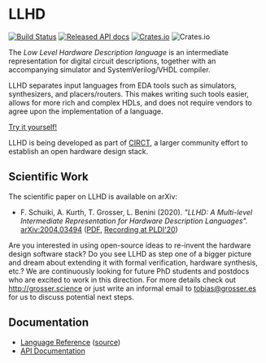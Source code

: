 # LLHD

[![Build Status](https://travis-ci.org/fabianschuiki/llhd.svg?branch=master)](https://travis-ci.org/fabianschuiki/llhd)
[![Released API docs](https://docs.rs/llhd/badge.svg)](https://docs.rs/llhd)
[![Crates.io](https://img.shields.io/crates/v/llhd.svg)](https://crates.io/crates/llhd)
![Crates.io](https://img.shields.io/crates/l/llhd)

The *Low Level Hardware Description language* is an intermediate representation for digital circuit descriptions, together with an accompanying simulator and SystemVerilog/VHDL compiler.

LLHD separates input languages from EDA tools such as simulators, synthesizers, and placers/routers. This makes writing such tools easier, allows for more rich and complex HDLs, and does not require vendors to agree upon the implementation of a language.

[Try it yourself!](http://llhd.io/)

LLHD is being developed as part of [CIRCT](https://github.com/circt), a larger community effort to establish an open hardware design stack.

## Scientific Work

The scientific paper on LLHD is available on arXiv:

- F. Schuiki, A. Kurth, T. Grosser, L. Benini (2020). *"LLHD: A Multi-level Intermediate Representation for Hardware Description Languages".* [arXiv:2004.03494](https://arxiv.org/abs/2004.03494) ([PDF](https://arxiv.org/pdf/2004.03494), [Recording at PLDI'20](https://www.youtube.com/watch?v=jOgbMVDf8Dc))

Are you interested in using open-source ideas to re-invent the hardware design software stack? Do you see LLHD as step one of a bigger picture and dream about extending it with formal verification, hardware synthesis, etc.? We are continuously looking for future PhD students and postdocs who are excited to work in this direction. For more details check out http://grosser.science or just write an informal email to tobias@grosser.es for us to discuss potential next steps.

## Documentation

- [Language Reference](http://llhd.io/spec.html) ([source](https://github.com/fabianschuiki/llhd/blob/master/doc/LANGUAGE.md))
- [API Documentation](https://docs.rs/llhd/)

